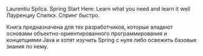Laurentiu Spilca. Spring Start Here: Learn what you need and learn it well
Лауренциу Спилкэ. Спринг быстро.

Книга предназначена для тех разработчиков,
которые владеют основами объектно-ориентированного программирования
и концепциями Java и хотят изучить Spring с нуля либо освежить базовые знания по нему.